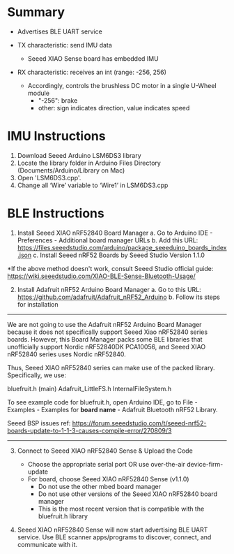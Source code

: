 # Summary

- Advertises BLE UART service

- TX characteristic: send IMU data
    - Seeed XIAO Sense board has embedded IMU

- RX characteristic: receives an int (range: -256, 256)
    - Accordingly, controls the brushless DC motor in a single U-Wheel module
        - "-256": brake
        - other: sign indicates direction, value indicates speed

# IMU Instructions
1. Download Seeed Arduino LSM6DS3 library
2. Locate the library folder in Arduino Files Directory (Documents/Arduino/Library on Mac)
3. Open 'LSM6DS3.cpp'. 
4. Change all ‘Wire’ variable to ‘Wire1’ in LSM6DS3.cpp


# BLE Instructions
1. Install Seeed XIAO nRF52840 Board Manager
    a. Go to Arduino IDE - Preferences - Additional board manager URLs
    b. Add this URL: https://files.seeedstudio.com/arduino/package_seeeduino_boards_index.json
    c. Install Seeed nRF52 Boards by Seeed Studio Version 1.1.0


*If the above method doesn't work, consult Seeed Studio official guide: https://wiki.seeedstudio.com/XIAO-BLE-Sense-Bluetooth-Usage/

2. Install Adafruit nRF52 Arduino Board Manager 
    a. Go to this URL: https://github.com/adafruit/Adafruit_nRF52_Arduino
    b. Follow its steps for installation

******************************************************
We are not going to use the Adafruit nRF52 Arduino Board Manager because it does not specifically support Seeed Xiao nRF52840 series boards. However, this Board Manager packs some BLE libraries that unofficially support Nordic nRF52840DK PCA10056, and Seeed XIAO nRF52840 series uses Nordic nRF52840.

Thus, Seeed XIAO nRF52840 series can make use of the packed library. Specifically, we use: 

bluefruit.h (main)
Adafruit_LittleFS.h
InternalFileSystem.h

To see example code for bluefruit.h, open Arduino IDE, go to File - Examples - Examples for **board name** - Adafruit Bluetooth nRF52 Library. 


Seeed BSP issues ref: https://forum.seeedstudio.com/t/seeed-nrf52-boards-update-to-1-1-3-causes-compile-error/270809/3
******************************************************************

3. Connect to Seeed XIAO nRF52840 Sense & Upload the Code

    - Choose the appropriate serial port OR use over-the-air device-firm-update
    - For board, choose Seeed XIAO nRF52840 Sense (v1.1.0)
        - Do not use the other mbed board manager
        - Do not use other versions of the Seeed XIAO nRF52840 board manager
        - This is the most recent version that is compatible with the bluefruit.h library

4. Seeed XIAO nRF52840 Sense will now start advertising BLE UART service. 
    Use BLE scanner apps/programs to discover, connect, and communicate with it.
